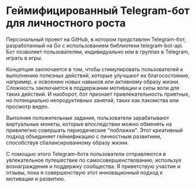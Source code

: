 # Геймифицированный Telegram-бот для личностного роста

Персональный проект на GitHub, в котором представлен Telegram-бот, разработанный на Go с использованием библиотеки telegram-bot-api. Бот позволяет пользователям, индивидуально или в группах в Telegram, играть в игры.

Концепция заключается в том, чтобы стимулировать пользователей к выполнению полезных действий, которые улучшают их благосостояние, например, к освоению новых навыков или активному образу жизни. Сложность заключается в поддержании мотивации и силы воли для таких действий. И наоборот, бот признает привлекательность приятных, но потенциально непродуктивных занятий, таких как лакомства или просмотр видео.

Выполняя положительные задания, пользователи зарабатывают виртуальные монеты, которые впоследствии можно обменять на привилегию совершать периодические "поблажки". Этот креативный подход объединяет геймификацию с личностным развитием, способствуя сбалансированному образу жизни.

С помощью этого Telegram-бота пользователи отправляются в увлекательное путешествие по самосовершенствованию, используя вознаграждения и поддержку сообщества. Я приветствую участие и отзывы, пока я совершенствую этот инновационный подход к мотивации и развитию.
